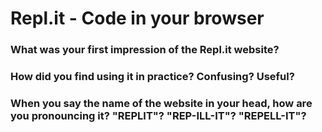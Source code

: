 # Repl.it - Code in your browser

### What was your first impression of the Repl.it website?



### How did you find using it in practice? Confusing? Useful?



### When you say the name of the website in your head, how are you pronouncing it? "REPLIT"? "REP-ILL-IT"? "REPELL-IT"?


